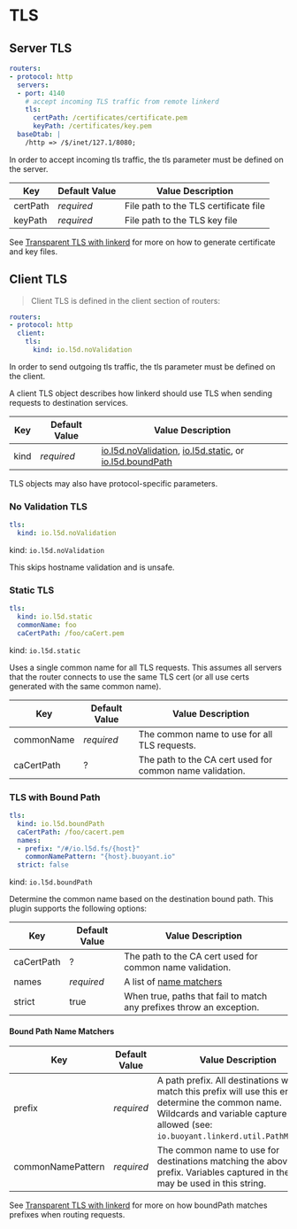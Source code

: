 # TLS

## Server TLS

```yaml
routers:
- protocol: http
  servers:
  - port: 4140
    # accept incoming TLS traffic from remote linkerd
    tls:
      certPath: /certificates/certificate.pem
      keyPath: /certificates/key.pem
  baseDtab: |
    /http => /$/inet/127.1/8080;
```

In order to accept incoming tls traffic, the tls parameter must be defined on
the server.

Key | Default Value | Value Description
--- | ------------- | -----------------
certPath | _required_ | File path to the TLS certificate file
keyPath | _required_ | File path to the TLS key file

See [Transparent TLS with linkerd](https://blog.buoyant.io/2016/03/24/transparent-tls-with-linkerd/) for more on how to generate certificate
and key files.

## Client TLS

>Client TLS is defined in the client section of routers:

```yaml
routers:
- protocol: http
  client:
    tls:
      kind: io.l5d.noValidation
```

In order to send outgoing tls traffic, the tls parameter must be defined on
the client.

A client TLS object describes how linkerd should use TLS when sending requests
to destination services.

Key | Default Value | Value Description
--- | ------------- | -----------------
kind | _required_ | [io.l5d.noValidation](#no-validation-tls), [io.l5d.static](#static-tls), or [io.l5d.boundPath](#tls-with-bound-path)

<aside class="notice">
TLS objects may also have protocol-specific parameters.
</aside>

### No Validation TLS

```yaml
tls:
  kind: io.l5d.noValidation
```

kind: `io.l5d.noValidation`

<aside class="warning">This skips hostname validation and is unsafe.</aside>

### Static TLS

```yaml
tls:
  kind: io.l5d.static
  commonName: foo
  caCertPath: /foo/caCert.pem
```

kind: `io.l5d.static`

Uses a single common name for all TLS requests.  This assumes all servers
that the router connects to use the same TLS cert (or all use certs
generated with the same common name).

Key | Default Value | Value Description
--- | ------------- | -----------------
commonName | _required_ | The common name to use for all TLS requests.
caCertPath | ? | The path to the CA cert used for common name validation.

### TLS with Bound Path

```yaml
tls:
  kind: io.l5d.boundPath
  caCertPath: /foo/cacert.pem
  names:
  - prefix: "/#/io.l5d.fs/{host}"
    commonNamePattern: "{host}.buoyant.io"
  strict: false
```

kind: `io.l5d.boundPath`

Determine the common name based on the destination bound path.  This plugin
supports the following options:

Key | Default Value | Value Description
--- | ------------- | -----------------
caCertPath | ? | The path to the CA cert used for common name validation.
names | _required_ | A list of [name matchers]("#bound-path-name-matchers")
strict | true | When true, paths that fail to match any prefixes throw an exception.

#### Bound Path Name Matchers

Key | Default Value | Value Description
--- | ------------- | -----------------
prefix | _required_ | A path prefix.  All destinations which match this prefix will use this entry to determine the common name.  Wildcards and variable capture are allowed (see: `io.buoyant.linkerd.util.PathMatcher`)
commonNamePattern | _required_ | The common name to use for destinations matching the above prefix.  Variables captured in the prefix may be used in this string.

See [Transparent TLS with linkerd](https://blog.buoyant.io/2016/03/24/transparent-tls-with-linkerd/) for more on how boundPath matches prefixes when routing requests.



